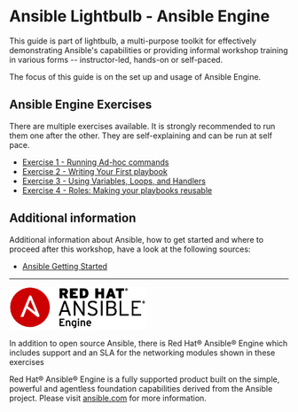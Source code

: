 # Ansible Lightbulb - Ansible Engine

This guide is part of lightbulb, a multi-purpose toolkit for effectively demonstrating Ansible's capabilities or providing informal workshop training in various forms -- instructor-led, hands-on or self-paced.

The focus of this guide is on the set up and usage of Ansible Engine.

## Ansible Engine Exercises

There are multiple exercises available. It is strongly recommended to run them one after the other. They are self-explaining and can be run at self pace.

* [Exercise 1 - Running Ad-hoc commands](1-adhoc)
* [Exercise 2 - Writing Your First playbook](2-playbook)
* [Exercise 3 - Using Variables, Loops, and Handlers](3-variables)
* [Exercise 4 - Roles: Making your playbooks reusable](4-role)

## Additional information

Additional information about Ansible, how to get started and where to proceed after this workshop, have a look at the following sources:

* [Ansible Getting Started](http://docs.ansible.com/ansible/latest/intro_getting_started.html)

---
![Ansible Red Hat Engine](ansible-engine-small.png)

In addition to open source Ansible, there is Red Hat® Ansible® Engine which includes support and an SLA for the networking modules shown in these exercises

Red Hat® Ansible® Engine is a fully supported product built on the simple, powerful and agentless foundation capabilities derived from the Ansible project.  Please visit [ansible.com](https://www.ansible.com/ansible-engine) for more information.
